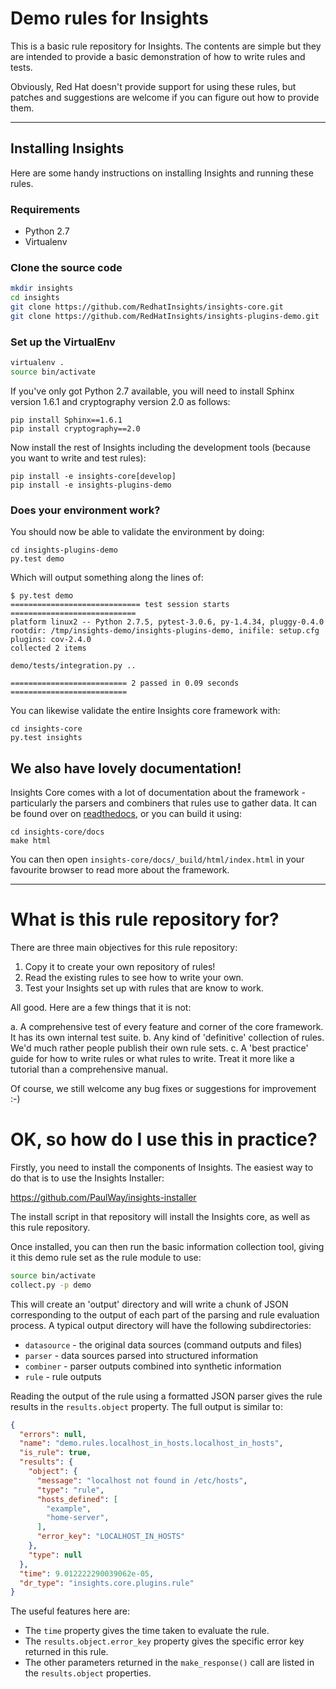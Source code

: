 # Demo rules for Insights

This is a basic rule repository for Insights.  The contents are simple but they
are intended to provide a basic demonstration of how to write rules and tests.

Obviously, Red Hat doesn't provide support for using these rules, but patches
and suggestions are welcome if you can figure out how to provide them.

---

## Installing Insights
Here are some handy instructions on installing Insights and running these
rules.

### Requirements

* Python 2.7
* Virtualenv

### Clone the source code
```bash
mkdir insights
cd insights
git clone https://github.com/RedhatInsights/insights-core.git
git clone https://github.com/RedHatInsights/insights-plugins-demo.git
```
### Set up the VirtualEnv

```bash
virtualenv .
source bin/activate
```

If you've only got Python 2.7 available, you will need to install Sphinx
version 1.6.1 and cryptography version 2.0 as follows:

```
pip install Sphinx==1.6.1
pip install cryptography==2.0
```

Now install the rest of Insights including the development tools (because
you want to write and test rules):

```
pip install -e insights-core[develop]
pip install -e insights-plugins-demo
```

### Does your environment work?

You should now be able to validate the environment by doing:

```
cd insights-plugins-demo
py.test demo
```

Which will output something along the lines of:

```
$ py.test demo
============================= test session starts ============================
platform linux2 -- Python 2.7.5, pytest-3.0.6, py-1.4.34, pluggy-0.4.0
rootdir: /tmp/insights-demo/insights-plugins-demo, inifile: setup.cfg
plugins: cov-2.4.0
collected 2 items

demo/tests/integration.py ..

========================== 2 passed in 0.09 seconds ==========================
```

You can likewise validate the entire Insights core framework with:

```
cd insights-core
py.test insights
```

## We also have lovely documentation!

Insights Core comes with a lot of documentation about the framework -
particularly the parsers and combiners that rules use to gather data.  It can
be found over on [readthedocs](http://insights-core.readthedocs.io/en/latest/),
or you can build it using:

```
cd insights-core/docs
make html
```

You can then open ``insights-core/docs/_build/html/index.html`` in your
favourite browser to read more about the framework.

---

# What is this rule repository for?

There are three main objectives for this rule repository:

1. Copy it to create your own repository of rules!
2. Read the existing rules to see how to write your own.
3. Test your Insights set up with rules that are know to work.

All good.  Here are a few things that it is not:

a. A comprehensive test of every feature and corner of the core framework.
   It has its own internal test suite.
b. Any kind of 'definitive' collection of rules.  We'd much rather people
   publish their own rule sets.
c. A 'best practice' guide for how to write rules or what rules to write.
   Treat it more like a tutorial than a comprehensive manual.

Of course, we still welcome any bug fixes or suggestions for improvement :-)

# OK, so how do I use this in practice?

Firstly, you need to install the components of Insights.  The easiest way to
do that is to use the Insights Installer:

https://github.com/PaulWay/insights-installer

The install script in that repository will install the Insights core, as well
as this rule repository.

Once installed, you can then run the basic information collection tool,
giving it this demo rule set as the rule module to use:

```bash
source bin/activate
collect.py -p demo
```

This will create an 'output' directory and will write a chunk of JSON
corresponding to the output of each part of the parsing and rule evaluation
process.  A typical output directory will have the following subdirectories:

* `datasource` - the original data sources (command outputs and files)
* `parser` - data sources parsed into structured information
* `combiner` - parser outputs combined into synthetic information
* `rule` - rule outputs

Reading the output of the rule using a formatted JSON parser gives the rule
results in the `results.object` property.  The full output is similar to:

```json
{
  "errors": null,
  "name": "demo.rules.localhost_in_hosts.localhost_in_hosts",
  "is_rule": true,
  "results": {
    "object": {
      "message": "localhost not found in /etc/hosts",
      "type": "rule",
      "hosts_defined": [
        "example",
        "home-server",
      ],
      "error_key": "LOCALHOST_IN_HOSTS"
    },
    "type": null
  },
  "time": 9.012222290039062e-05,
  "dr_type": "insights.core.plugins.rule"
}
```

The useful features here are:

* The `time` property gives the time taken to evaluate the rule.
* The `results.object.error_key` property gives the specific error key
  returned in this rule.
* The other parameters returned in the `make_response()` call are listed in
  the `results.object` properties.
